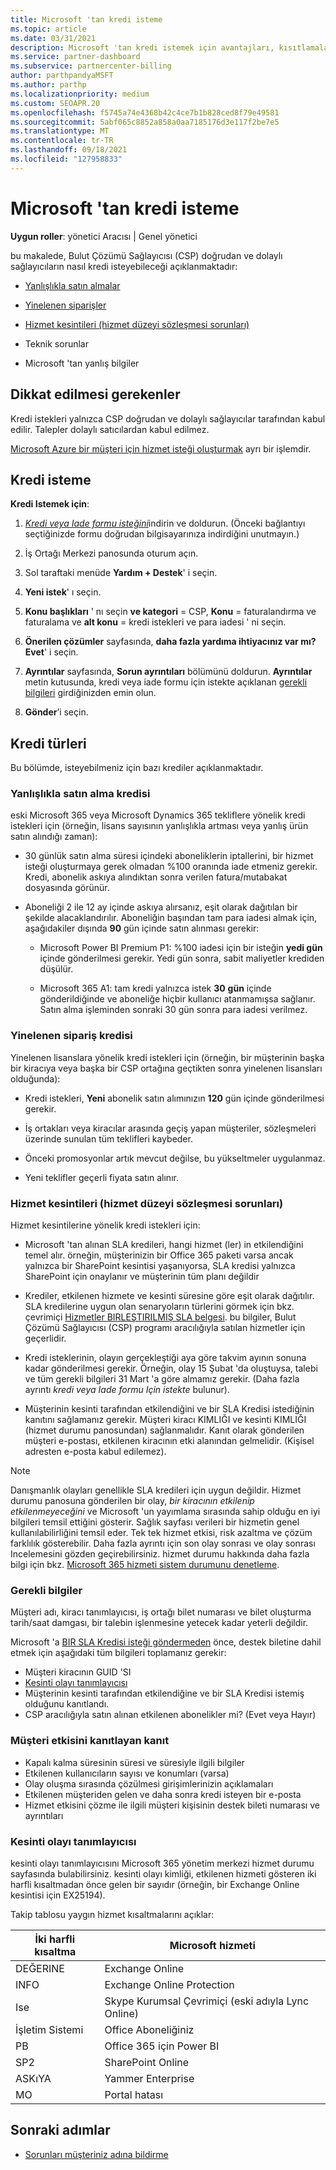 ```yaml
---
title: Microsoft 'tan kredi isteme
ms.topic: article
ms.date: 03/31/2021
description: Microsoft 'tan kredi istemek için avantajları, kısıtlamaları ve yordamları öğrenin.
ms.service: partner-dashboard
ms.subservice: partnercenter-billing
author: parthpandyaMSFT
ms.author: parthp
ms.localizationpriority: medium
ms.custom: SEOAPR.20
ms.openlocfilehash: f5745a74e4368b42c4ce7b1b828ced8f79e49581
ms.sourcegitcommit: 5abf065c8852a858a0aa7185176d3e117f2be7e5
ms.translationtype: MT
ms.contentlocale: tr-TR
ms.lasthandoff: 09/18/2021
ms.locfileid: "127958833"
---
```

# <a name="how-and-when-to-request-a-credit-from-microsoft"></a>Microsoft 'tan kredi isteme

**Uygun roller**: yönetici Aracısı | Genel yönetici

bu makalede, Bulut Çözümü Sağlayıcısı (CSP) doğrudan ve dolaylı sağlayıcıların nasıl kredi isteyebileceği açıklanmaktadır:

- [Yanlışlıkla satın almalar](#accidental-purchase-credit)

- [Yinelenen siparişler](#duplicate-orders-credit)

- [Hizmet kesintileri (hizmet düzeyi sözleşmesi sorunları)](#service-outages-service-level-agreement-issues)

- Teknik sorunlar

- Microsoft 'tan yanlış bilgiler

## <a name="considerations"></a>Dikkat edilmesi gerekenler

Kredi istekleri yalnızca CSP doğrudan ve dolaylı sağlayıcılar tarafından kabul edilir. Talepler dolaylı satıcılardan kabul edilmez.

[Microsoft Azure bir müşteri için hizmet isteği oluşturmak](/partner-center/report-problems-on-behalf-of-a-customer) ayrı bir işlemdir.

## <a name="requesting-a-credit"></a>Kredi isteme

**Kredi Istemek için**:

1. [*Kredi veya Iade formu isteğini*](https://query.prod.cms.rt.microsoft.com/cms/api/am/binary/RE3eWCb)indirin ve doldurun. (Önceki bağlantıyı seçtiğinizde formu doğrudan bilgisayarınıza indirdiğini unutmayın.)

1. İş Ortağı Merkezi panosunda oturum açın.

1. Sol taraftaki menüde **Yardım + Destek**' i seçin.

1. **Yeni istek**' ı seçin.

1. **Konu başlıkları** ' nı seçin **ve kategori** = CSP, **Konu** = faturalandırma ve faturalama ve **alt konu** = kredi istekleri ve para iadesi ' ni seçin.

1. **Önerilen çözümler** sayfasında, **daha fazla yardıma ihtiyacınız var mı?** **Evet**' i seçin.

1. **Ayrıntılar** sayfasında, **Sorun ayrıntıları** bölümünü doldurun. **Ayrıntılar** metin kutusunda, kredi veya iade formu için istekte açıklanan [gerekli bilgileri](/partner-center/request-credit#required-information) girdiğinizden emin olun.
1. **Gönder**’i seçin.

## <a name="types-of-credits"></a>Kredi türleri

Bu bölümde, isteyebilmeniz için bazı krediler açıklanmaktadır.

### <a name="accidental-purchase-credit"></a>Yanlışlıkla satın alma kredisi

eski Microsoft 365 veya Microsoft Dynamics 365 tekliflere yönelik kredi istekleri için (örneğin, lisans sayısının yanlışlıkla artması veya yanlış ürün satın alındığı zaman):

- 30 günlük satın alma süresi içindeki aboneliklerin iptallerini, bir hizmet isteği oluşturmaya gerek olmadan %100 oranında iade etmeniz gerekir. Kredi, abonelik askıya alındıktan sonra verilen fatura/mutabakat dosyasında görünür.

- Aboneliği 2 ile 12 ay içinde askıya alırsanız, eşit olarak dağıtılan bir şekilde alacaklandırılır. Aboneliğin başından tam para iadesi almak için, aşağıdakiler dışında **90** gün içinde satın alınması gerekir:

  - Microsoft Power BI Premium P1: %100 iadesi için bir isteğin **yedi gün** içinde gönderilmesi gerekir. Yedi gün sonra, sabit maliyetler krediden düşülür.

  - Microsoft 365 A1: tam kredi yalnızca istek **30** **gün** içinde gönderildiğinde ve aboneliğe hiçbir kullanıcı atanmamışsa sağlanır. Satın alma işleminden sonraki 30 gün sonra para iadesi verilmez.

### <a name="duplicate-orders-credit"></a>Yinelenen sipariş kredisi

Yinelenen lisanslara yönelik kredi istekleri için (örneğin, bir müşterinin başka bir kiracıya veya başka bir CSP ortağına geçtikten sonra yinelenen lisansları olduğunda):

- Kredi istekleri, **Yeni** abonelik satın alımınızın **120** gün içinde gönderilmesi gerekir.

- İş ortakları veya kiracılar arasında geçiş yapan müşteriler, sözleşmeleri üzerinde sunulan tüm teklifleri kaybeder.

- Önceki promosyonlar artık mevcut değilse, bu yükseltmeler uygulanmaz.

- Yeni teklifler geçerli fiyata satın alınır.

### <a name="service-outages-service-level-agreement-issues"></a>Hizmet kesintileri (hizmet düzeyi sözleşmesi sorunları)

Hizmet kesintilerine yönelik kredi istekleri için:

- Microsoft 'tan alınan SLA kredileri, hangi hizmet (ler) in etkilendiğini temel alır. örneğin, müşterinizin bir Office 365 paketi varsa ancak yalnızca bir SharePoint kesintisi yaşanıyorsa, SLA kredisi yalnızca SharePoint için onaylanır ve müşterinin tüm planı değildir
- Krediler, etkilenen hizmete ve kesinti süresine göre eşit olarak dağıtılır. SLA kredilerine uygun olan senaryoların türlerini görmek için bkz. çevrimiçi [Hizmetler BIRLEŞTIRILMIŞ SLA belgesi](https://www.microsoft.com/licensing/docs/view/Service-Level-Agreements-SLA-for-Online-Services). bu bilgiler, Bulut Çözümü Sağlayıcısı (CSP) programı aracılığıyla satılan hizmetler için geçerlidir.
- Kredi isteklerinin, olayın gerçekleştiği aya göre takvim ayının sonuna kadar gönderilmesi gerekir. Örneğin, olay 15 Şubat 'da oluştuysa, talebi ve tüm gerekli bilgileri 31 Mart 'a göre almamız gerekir. (Daha fazla ayrıntı *kredi veya Iade formu Için istekte* bulunur).

- Müşterinin kesinti tarafından etkilendiğini ve bir SLA Kredisi istediğinin kanıtını sağlamanız gerekir. Müşteri kiracı KIMLIĞI ve kesinti KIMLIĞI (hizmet durumu panosundan) sağlanmalıdır. Kanıt olarak gönderilen müşteri e-postası, etkilenen kiracının etki alanından gelmelidir. (Kişisel adresten e-posta kabul edilemez).

> [!NOTE]
> Danışmanlık olayları genellikle SLA kredileri için uygun değildir. Hizmet durumu panosuna gönderilen bir olay, *bir kiracının etkilenip etkilenmeyeceğini* ve Microsoft 'un yayımlama sırasında sahip olduğu en iyi bilgileri temsil ettiğini gösterir. Sağlık sayfası verileri bir hizmetin genel kullanılabilirliğini temsil eder. Tek tek hizmet etkisi, risk azaltma ve çözüm farklılık gösterebilir. Daha fazla ayrıntı için son olay sonrası ve olay sonrası Incelemesini gözden geçirebilirsiniz. hizmet durumu hakkında daha fazla bilgi için bkz. [Microsoft 365 hizmeti sistem durumunu denetleme](/microsoft-365/enterprise/view-service-health).

### <a name="required-information"></a>Gerekli bilgiler

Müşteri adı, kiracı tanımlayıcısı, iş ortağı bilet numarası ve bilet oluşturma tarih/saat damgası, bir talebin işlenmesine yetecek kadar yeterli değildir.

Microsoft 'a [BIR SLA Kredisi isteği göndermeden](https://www.microsoft.com/licensing/docs/view/Service-Level-Agreements-SLA-for-Online-Services) önce, destek biletine dahil etmek için aşağıdaki tüm bilgileri toplamanız gerekir:

- Müşteri kiracının GUID 'SI
- [Kesinti olayı tanımlayıcısı](#outage-incident-identifier)
- Müşterinin kesinti tarafından etkilendiğine ve bir SLA Kredisi istemiş olduğunu kanıtlandı.
- CSP aracılığıyla satın alınan etkilenen abonelikler mi? (Evet veya Hayır)

### <a name="evidence-that-proves-customer-impact"></a>Müşteri etkisini kanıtlayan kanıt

- Kapalı kalma süresinin süresi ve süresiyle ilgili bilgiler
- Etkilenen kullanıcıların sayısı ve konumları (varsa)
- Olay oluşma sırasında çözülmesi girişimlerinizin açıklamaları
- Etkilenen müşteriden gelen ve daha sonra kredi isteyen bir e-posta
- Hizmet etkisini çözme ile ilgili müşteri kişisinin destek bileti numarası ve ayrıntıları

### <a name="outage-incident-identifier"></a>Kesinti olayı tanımlayıcısı

kesinti olayı tanımlayıcısını Microsoft 365 yönetim merkezi hizmet durumu sayfasında bulabilirsiniz. kesinti olayı kimliği, etkilenen hizmeti gösteren iki harfli kısaltmadan önce gelen bir sayıdır (örneğin, bir Exchange Online kesintisi için EX25194).

Takip tablosu yaygın hizmet kısaltmalarını açıklar:

| İki harfli kısaltma | Microsoft hizmeti |
| ----------------------- | ----------------- |
| DEĞERINE | Exchange Online |
| INFO | Exchange Online Protection |
| Ise | Skype Kurumsal Çevrimiçi (eski adıyla Lync Online) |
| İşletim Sistemi | Office Aboneliğiniz |
| PB | Office 365 için Power BI |
| SP2 | SharePoint Online |
| ASKıYA | Yammer Enterprise |
| MO | Portal hatası |

## <a name="next-steps"></a>Sonraki adımlar

- [Sorunları müşteriniz adına bildirme](report-problems-on-behalf-of-a-customer.md)
